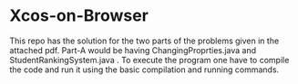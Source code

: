 # Xcos-on-Browser
This repo has the solution for the two parts of the problems given in the attached pdf. Part-A would be having ChangingProprties.java and StudentRankingSystem.java . To execute the program one have to compile the code and run it using the basic compilation and running commands.

